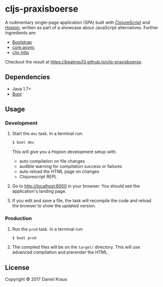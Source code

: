 # cljs-praxisboerse

A rudimentary single-page application (SPA) built with [ClojureScript](https://github.com/clojure/clojurescript) and [Hoplon](http://hoplon.io), written as part of a showcase about JavaScript alternatives. Further ingredients are:

- [Bootstrap](http://getbootstrap.com/)
- [core.async](https://github.com/clojure/core.async)
- [cljs-http](https://github.com/r0man/cljs-http)

Checkout the result at https://beatngu13.github.io/cljs-praxisboerse.

## Dependencies

- Java 1.7+
- [Boot](http://boot-clj.com)

## Usage

### Development

1. Start the `dev` task. In a terminal run:
    ```bash
    $ boot dev
    ```
    This will give you a  Hoplon development setup with:
    - auto compilation on file changes
    - audible warning for compilation success or failures
    - auto reload the HTML page on changes
    - Clojurescript REPL

2. Go to [http://localhost:8000](http://localhost:8000) in your browser. You should see the application's landing page.

3. If you edit and save a file, the task will recompile the code and reload the browser to show the updated version.

### Production

1. Run the `prod` task. In a terminal run:
    ```bash
    $ boot prod
    ```

2. The compiled files will be on the `target/` directory. This will use advanced compilation and prerender the HTML.

## License

Copyright © 2017 Daniel Kraus

